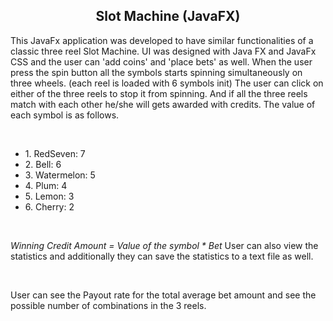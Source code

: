 <h2 align="center">Slot Machine (JavaFX)</h2>
<p>This JavaFx application was developed to have similar functionalities of a classic three reel Slot Machine. UI was designed with Java FX and JavaFx CSS and the user can 'add coins' and 'place bets' as well. When the user press the spin button all the symbols starts spinning simultaneously on three wheels. (each reel is loaded with 6 symbols init) The user can click on either of the three reels to stop it from spinning. And if all the three reels match with each other he/she will gets awarded with credits. The value of each symbol is as follows.<p><br>
<ul>
    <li>1. RedSeven: 7</li>
    <li>2. Bell: 6</li>
    <li>3. Watermelon: 5</li>
    <li>4. Plum: 4</li>
    <li>5. Lemon: 3</li>
    <li>6. Cherry: 2</li>
</ul>
<br>
<p><em>Winning Credit Amount = Value of the symbol * Bet</em>
User can also view the statistics and additionally they can save the statistics to a text file as well.</p>
<br>
<p>User can see the Payout rate for the total average bet amount and see the possible number of combinations in the 3 reels.</p>